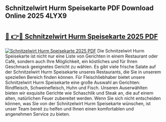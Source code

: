 ## Schnitzelwirt Hurm Speisekarte PDF Download Online 2025 4LYX9

# <h2><a href="http://gcds4v.nevu.top/?p=Schnitzelwirt+Hurm+Speisekarte">🔗 👉🔴 Schnitzelwirt Hurm Speisekarte 2025 PDF</a></h2>

[![Schnitzelwirt Hurm Speisekarte 2025 PDF](https://i.imgur.com/dBaPXMq.png)](http://gcds4v.nevu.top/?p=Schnitzelwirt+Hurm+Speisekarte)
Die Schnitzelwirt Hurm Speisekarte ist nicht nur eine Liste von Gerichten in einem Restaurant oder Café, sondern auch Ihre Möglichkeit, ein köstliches und für Ihren Geschmack geeignetes Gericht zu wählen. Es gibt viele frische Salate auf der Schnitzelwirt Hurm Speisekarte unseres Restaurants, die Sie in unserem speziellen Bereich finden können. Für Fleischliebhaber bietet unsere Schnitzelwirt Hurm Speisekarte eine große Auswahl an Gerichten: Rindfleisch, Schweinefleisch, Huhn und Fisch. Unseren Auserwählten bieten wir exquisite Gerichte wie Schaschlik und Steak an, die auf einem alten, natürlichen Feuer zubereitet werden. Wenn Sie sich nicht entscheiden können, was Sie von der Schnitzelwirt Hurm Speisekarte wünschen, ist unser Team bereit zu helfen und Ihnen einen komfortablen und angenehmen Service zu bieten.
